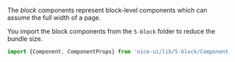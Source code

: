 The *block* components represent block-level components which can assume the
full width of a page.

You import the block components from the `5-block` folder
to reduce the bundle size.

```ts
import {Component, ComponentProps} from 'nice-ui/lib/5-block/Component';
```
